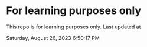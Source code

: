 # For learning purposes only
This repo is for learning purposes only.
Last updated at

Saturday, August 26, 2023 6:50:17 PM

